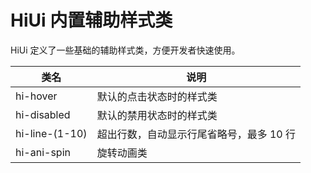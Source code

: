 # HiUi 内置辅助样式类

HiUi 定义了一些基础的辅助样式类，方便开发者快速使用。

| 类名           | 说明                                     |
| -------------- | ---------------------------------------- |
| hi-hover       | 默认的点击状态时的样式类                 |
| hi-disabled    | 默认的禁用状态时的样式类                 |
| hi-line-(1-10) | 超出行数，自动显示行尾省略号，最多 10 行 |
| hi-ani-spin    | 旋转动画类                               |

